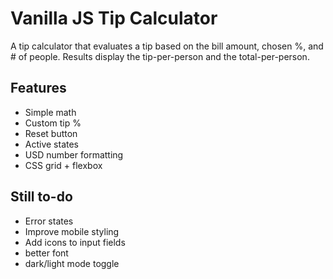 # Vanilla JS Tip Calculator 

A tip calculator that evaluates a tip based on the bill amount, chosen %, and # of people. Results display the tip-per-person and the total-per-person. 

## Features 
* Simple math
* Custom tip %
* Reset button
* Active states
* USD number formatting
* CSS grid + flexbox

## Still to-do
* Error states
* Improve mobile styling
* Add icons to input fields
* better font
* dark/light mode toggle


